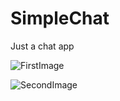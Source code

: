 # SimpleChat

Just a chat app


![FirstImage](https://user-images.githubusercontent.com/71510183/123807685-c09dfb00-d8f8-11eb-88ba-3319c54cec4a.png)

![SecondImage](https://user-images.githubusercontent.com/71510183/123807824-df9c8d00-d8f8-11eb-8db4-e38b2a00e152.png)
